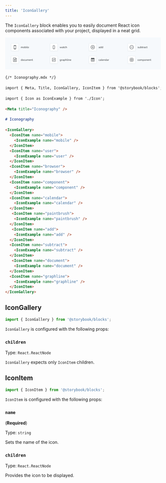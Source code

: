 ```yaml
---
title: 'IconGallery'
---
```


The `IconGallery` block enables you to easily document React icon components associated with your project, displayed in a neat grid.

![Screenshot of IconGallery and IconItem blocks](./doc-block-icongallery.png)

<!-- prettier-ignore-start -->
```md
{/* Iconography.mdx */}

import { Meta, Title, IconGallery, IconItem } from '@storybook/blocks';

import { Icon as IconExample } from './Icon';

<Meta title="Iconography" />

# Iconography

<IconGallery>
  <IconItem name="mobile">
    <IconExample name="mobile" />
  </IconItem>
  <IconItem name="user">
    <IconExample name="user" />
  </IconItem>
  <IconItem name="browser">
    <IconExample name="browser" />
  </IconItem>
  <IconItem name="component">
    <IconExample name="component" />
  </IconItem>
  <IconItem name="calendar">
    <IconExample name="calendar" />
  </IconItem>
   <IconItem name="paintbrush">
    <IconExample name="paintbrush" />
  </IconItem>
   <IconItem name="add">
    <IconExample name="add" />
  </IconItem>
  <IconItem name="subtract">
    <IconExample name="subtract" />
  </IconItem>
   <IconItem name="document">
    <IconExample name="document" />
  </IconItem>
  <IconItem name="graphline">
    <IconExample name="graphline" />
  </IconItem>
</IconGallery>
```
<!-- prettier-ignore-end -->

## IconGallery

```js
import { IconGallery } from '@storybook/blocks';
```

`IconGallery` is configured with the following props:

### `children`

Type: `React.ReactNode`

`IconGallery` expects only `IconItem` children.

## IconItem

```js
import { IconItem } from '@storybook/blocks';
```

`IconItem` is configured with the following props:

### `name`

(**Required**)

Type: `string`

Sets the name of the icon.

### `children`

Type: `React.ReactNode`

Provides the icon to be displayed.
